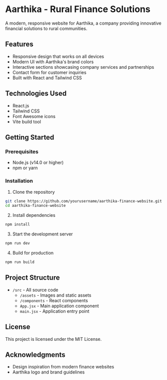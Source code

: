 # Aarthika - Rural Finance Solutions

A modern, responsive website for Aarthika, a company providing innovative financial solutions to rural communities.

## Features

- Responsive design that works on all devices
- Modern UI with Aarthika's brand colors
- Interactive sections showcasing company services and partnerships
- Contact form for customer inquiries
- Built with React and Tailwind CSS

## Technologies Used

- React.js
- Tailwind CSS
- Font Awesome icons
- Vite build tool

## Getting Started

### Prerequisites

- Node.js (v14.0 or higher)
- npm or yarn

### Installation

1. Clone the repository
```bash
git clone https://github.com/yourusername/aarthika-finance-website.git
cd aarthika-finance-website
```

2. Install dependencies
```bash
npm install
```

3. Start the development server
```bash
npm run dev
```

4. Build for production
```bash
npm run build
```

## Project Structure

- `/src` - All source code
  - `/assets` - Images and static assets
  - `/components` - React components
  - `App.jsx` - Main application component
  - `main.jsx` - Application entry point

## License

This project is licensed under the MIT License.

## Acknowledgments

- Design inspiration from modern finance websites
- Aarthika logo and brand guidelines
